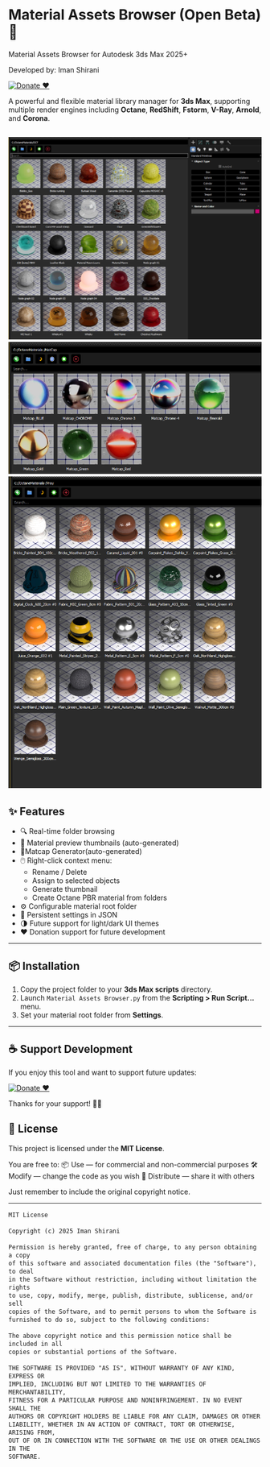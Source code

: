 # Material Assets Browser (Open Beta) 🚀
Material Assets Browser for Autodesk 3ds Max 2025+

Developed by: Iman Shirani

[![Donate ❤️](https://img.shields.io/badge/Donate-PayPal-blue.svg)](https://www.paypal.com/donate/?hosted_button_id=LAMNRY6DDWDC4)

A powerful and flexible material library manager for **3ds Max**, supporting multiple render engines including **Octane**, **RedShift**, **Fstorm**, **V-Ray**, **Arnold**, and **Corona**.

![screenshot](etc/screenshots/overview.jpg)
![screenshot](etc/screenshots/MatCap.png)
![screenshot](etc/screenshots/Vray.png)
---

## ✨ Features

- 🔍 Real-time folder browsing
- 🎨 Material preview thumbnails (auto-generated)
- 🎡Matcap Generator(auto-generated)
- 🖱️ Right-click context menu:
  - Rename / Delete
  - Assign to selected objects
  - Generate thumbnail
  - Create Octane PBR material from folders
- ⚙️ Configurable material root folder
- 💾 Persistent settings in JSON
- 🌗 Future support for light/dark UI themes
- ❤️ Donation support for future development

---

## 📦 Installation

1. Copy the project folder to your **3ds Max scripts** directory.
2. Launch `Material Assets Browser.py` from the **Scripting > Run Script...** menu.
3. Set your material root folder from **Settings**.

---

## ☕ Support Development

If you enjoy this tool and want to support future updates:

[![Donate ❤️](https://img.shields.io/badge/Donate-PayPal-blue.svg)](https://www.paypal.com/donate/?hosted_button_id=LAMNRY6DDWDC4)

Thanks for your support! 🙏✨

## 📜 License

This project is licensed under the **MIT License**.

You are free to:
📦 Use — for commercial and non-commercial purposes
🛠️ Modify — change the code as you wish
🚀 Distribute — share it with others

Just remember to include the original copyright notice.

---

```
MIT License

Copyright (c) 2025 Iman Shirani

Permission is hereby granted, free of charge, to any person obtaining a copy
of this software and associated documentation files (the "Software"), to deal
in the Software without restriction, including without limitation the rights
to use, copy, modify, merge, publish, distribute, sublicense, and/or sell
copies of the Software, and to permit persons to whom the Software is
furnished to do so, subject to the following conditions:

The above copyright notice and this permission notice shall be included in all
copies or substantial portions of the Software.

THE SOFTWARE IS PROVIDED "AS IS", WITHOUT WARRANTY OF ANY KIND, EXPRESS OR
IMPLIED, INCLUDING BUT NOT LIMITED TO THE WARRANTIES OF MERCHANTABILITY,
FITNESS FOR A PARTICULAR PURPOSE AND NONINFRINGEMENT. IN NO EVENT SHALL THE
AUTHORS OR COPYRIGHT HOLDERS BE LIABLE FOR ANY CLAIM, DAMAGES OR OTHER
LIABILITY, WHETHER IN AN ACTION OF CONTRACT, TORT OR OTHERWISE, ARISING FROM,
OUT OF OR IN CONNECTION WITH THE SOFTWARE OR THE USE OR OTHER DEALINGS IN THE
SOFTWARE.
```

